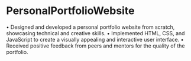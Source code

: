 # PersonalPortfolioWebsite
• Designed and developed a personal portfolio website from scratch, showcasing technical and creative skills.
• Implemented HTML, CSS, and JavaScript to create a visually appealing and interactive user interface.
• Received positive feedback from peers and mentors for the quality of the portfolio.

